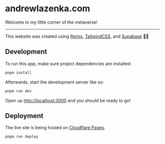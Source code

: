 # andrewlazenka.com

Welcome to my little corner of the metaverse!

---

This website was created using [Remix](https://remix.run), [TailwindCSS](https://tailwindcss.com), and [Supabase](https://supabase.io) 💅🏻

## Development

To run this app, make sure project dependencies are installed:

```sh
pnpm install
```

Afterwards, start the development server like so:

```sh
pnpm run dev
```

Open up [http://localhost:3000](http://localhost:3000) and you should be ready to go!

## Deployment

The live site is being hosted on [Cloudflare Pages](https://pages.cloudflare.com).

```
pnpm run deploy
```
